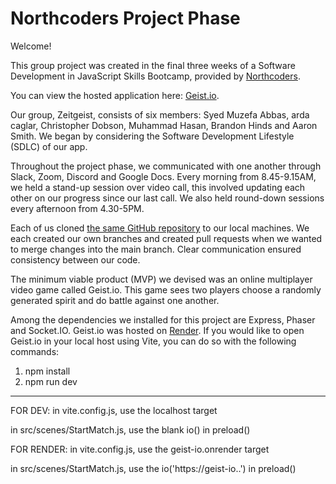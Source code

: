 # Northcoders Project Phase

Welcome!

This group project was created in the final three weeks of a Software Development in JavaScript Skills Bootcamp, provided by [Northcoders](https://northcoders.com).

You can view the hosted application here: [Geist.io](https://geist-io.onrender.com).

Our group, Zeitgeist, consists of six members: Syed Muzefa Abbas, arda caglar, Christopher Dobson, Muhammad Hasan, Brandon Hinds and Aaron Smith. We began by considering the Software Development Lifestyle (SDLC) of our app.

Throughout the project phase, we communicated with one another through Slack, Zoom, Discord and Google Docs. Every morning from 8.45-9.15AM, we held a stand-up session over video call, this involved updating each other on our progress since our last call. We also held round-down sessions every afternoon from 4.30-5PM.

Each of us cloned [the same GitHub repository](https://github.com/muzefa01/Geist.io) to our local machines. We each created our own branches and created pull requests when we wanted to merge changes into the main branch. Clear communication ensured consistency between our code.

The minimum viable product (MVP) we devised was an online multiplayer video game called Geist.io. This game sees two players choose a randomly generated spirit and do battle against one another.

Among the dependencies we installed for this project are Express, Phaser and Socket.IO. Geist.io was hosted on [Render](https://geist-io.onrender.com/). If you would like to open Geist.io in your local host using Vite, you can do so with the following commands:

1. npm install
1. npm run dev

---

FOR DEV:
  in vite.config.js,
  use the localhost target

  in src/scenes/StartMatch.js,
  use the blank io() in preload()

FOR RENDER:
  in vite.config.js,
  use the geist-io.onrender target

  in src/scenes/StartMatch.js,
  use the io('https://geist-io..') in preload()